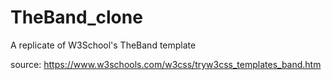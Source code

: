 # TheBand_clone
A replicate of W3School's TheBand template

source: https://www.w3schools.com/w3css/tryw3css_templates_band.htm
